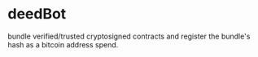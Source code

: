 deedBot
=======

bundle verified/trusted cryptosigned contracts and register the bundle's hash as a bitcoin address spend.
